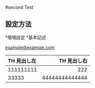 #second Test

## 設定方法


*環境設定
*基本記述

<example@example.com>

|  TH 見出し左|   TH 見出し右|
| :---- | ----: |
|  111111111   | 222  |
|  33333   |   44444444444444  |